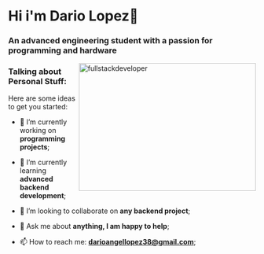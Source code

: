 # Hi i'm Dario Lopez👋

### An advanced engineering student with a passion for programming and hardware

<p align="rigth">
    <img
    src="https://media2.giphy.com/media/bGgsc5mWoryfgKBx1u/giphy.gif?cid=ecf05e47et0hgc27le4nfod5nyxlzd46mmyumfc2h1ma5h2s&ep=v1_gifs_search&rid=giphy.gif&ct=g"
    alt="fullstackdeveloper"
    width="360px"
    height="260px"
    align="right"
/>
</p>

<h3 align="left">Talking about Personal Stuff:</h3>

Here are some ideas to get you started:

- 🔭 I’m currently working on **programming projects**;
  
- 🌱 I’m currently learning **advanced backend development**;
  
- 👯 I’m looking to collaborate on **any backend project**;
  
- 💬 Ask me about **anything, I am happy to help**;

- 📫 How to reach me: **darioangellopez38@gmail.com**;
  


